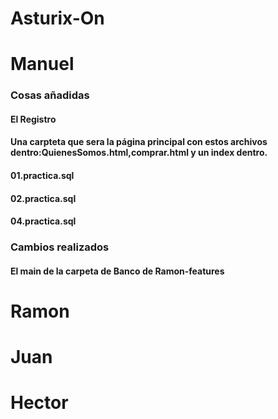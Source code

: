 # Asturix-On
# Manuel
### Cosas añadidas
#### El Registro
#### Una carpteta que sera la página principal con estos archivos dentro:QuienesSomos.html,comprar.html y un index dentro.
#### 01.practica.sql
#### 02.practica.sql
#### 04.practica.sql

### Cambios realizados
#### El main de la carpeta de Banco de Ramon-features
# Ramon
# Juan
# Hector
